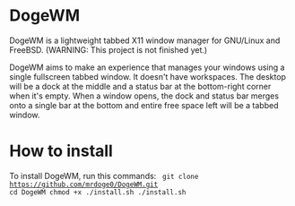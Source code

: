 # DogeWM
DogeWM is a lightweight tabbed X11 window manager for GNU/Linux and FreeBSD.
(WARNING: This project is not finished yet.)

DogeWM aims to make an experience that manages your windows using a single fullscreen tabbed window. It doesn't have workspaces.
The desktop will be a dock at the middle and a status bar at the bottom-right corner when it's empty. When a window opens, the dock and status bar merges onto a single bar at the bottom and entire free space left will be a tabbed window.

# How to install
To install DogeWM, run this commands:
<code>
git clone https://github.com/mrdoge0/DogeWM.git
cd DogeWM
chmod +x ./install.sh
./install.sh
</code>
